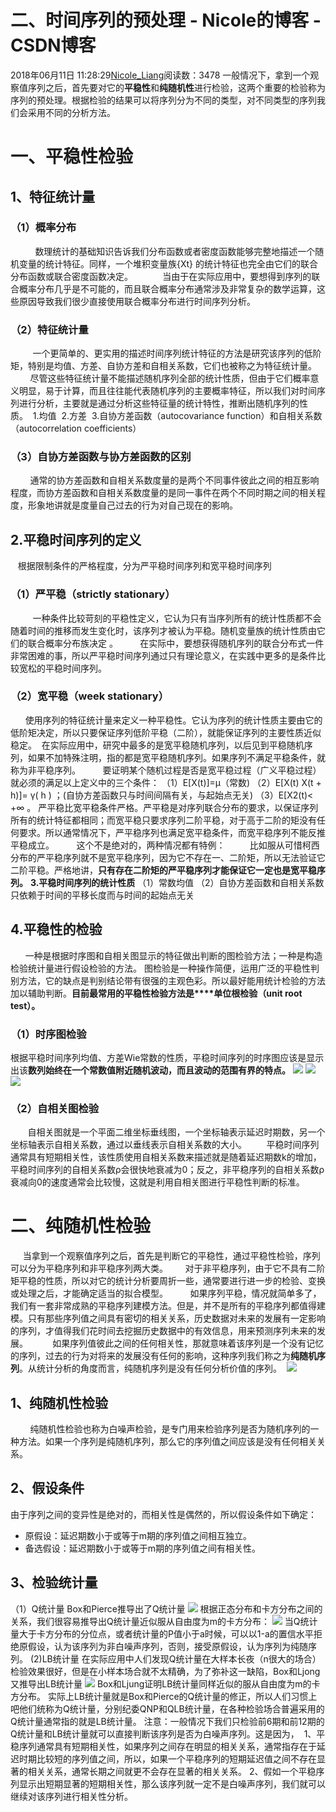# 二、时间序列的预处理 - Nicole的博客 - CSDN博客
2018年06月11日 11:28:29[Nicole_Liang](https://me.csdn.net/weixin_39541558)阅读数：3478
一般情况下，拿到一个观察值序列之后，首先要对它的**平稳性**和**纯随机性**进行检验，这两个重要的检验称为序列的预处理。根据检验的结果可以将序列分为不同的类型，对不同类型的序列我们会采用不同的分析方法。
# 一、平稳性检验
## 1、特征统计量
### （1）概率分布
          数理统计的基础知识告诉我们分布函数或者密度函数能够完整地描述一个随机变量的统计特征。同样，一个堆积变量族{Xt} 的统计特征也完全由它们的联合分布函数或联合密度函数决定。
           当由于在实际应用中，要想得到序列的联合概率分布几乎是不可能的，而且联合概率分布通常涉及非常复杂的数学运算，这些原因导致我们很少直接使用联合概率分布进行时间序列分析。
### （2）特征统计量
         一个更简单的、更实用的描述时间序列统计特征的方法是研究该序列的低阶矩，特别是均值、方差、自协方差和自相关系数，它们也被称之为特征统计量。  
        尽管这些特征统计量不能描述随机序列全部的统计性质，但由于它们概率意义明显，易于计算，而且往往能代表随机序列的主要概率特征，所以我们对时间序列进行分析，主要就是通过分析这些特征量的统计特性，推断出随机序列的性质。 
1.均值 
2.方差 
3.自协方差函数（autocovariance function）和自相关系数（autocorrelation coefficients）
### （3）自协方差函数与协方差函数的区别
        通常的协方差函数和自相关系数度量的是两个不同事件彼此之间的相互影响程度，而协方差函数和自相关系数度量的是同一事件在两个不同时期之间的相关程度，形象地讲就是度量自己过去的行为对自己现在的影响。
## 2.平稳时间序列的定义 
   根据限制条件的严格程度，分为严平稳时间序列和宽平稳时间序列 
### （1）严平稳（strictly stationary）
         一种条件比较苛刻的平稳性定义，它认为只有当序列所有的统计性质都不会随着时间的推移而发生变化时，该序列才被认为平稳。随机变量族的统计性质由它们的联合概率分布族决定 。
        在实际中，要想获得随机序列的联合分布式一件非常困难的事，所以严平稳时间序列通过只有理论意义，在实践中更多的是条件比较宽松的平稳时间序列。
### （2）宽平稳（week stationary）
      使用序列的特征统计量来定义一种平稳性。它认为序列的统计性质主要由它的低阶矩决定，所以只要保证序列低阶平稳（二阶），就能保证序列的主要性质近似稳定。 
在实际应用中，研究中最多的是宽平稳随机序列，以后见到平稳随机序列，如果不加特殊注明，指的都是宽平稳随机序列。如果序列不满足平稳条件，就称为非平稳序列。
        要证明某个随机过程是否是宽平稳过程（广义平稳过程）就必须的满足以上定义中的三个条件：
（1）E[X(t)]=μ（常数)
（2）E[X(t) X(t + h)]= γ( h ) ；(自协方差函数只与时间间隔有关，与起始点无关)
（3）E[X2(t)< +∞ 。
严平稳比宽平稳条件严格。严平稳是对序列联合分布的要求，以保证序列所有的统计特征都相同；而宽平稳只要求序列二阶平稳，对于高于二阶的矩没有任何要求。所以通常情况下，严平稳序列也满足宽平稳条件，而宽平稳序列不能反推平稳成立。
        这个不是绝对的，两种情况都有特例：
         比如服从可惜柯西分布的严平稳序列就不是宽平稳序列，因为它不存在一、二阶矩，所以无法验证它二阶平稳。严格地讲，**只有存在二阶矩的严平稳序列才能保证它一定也是宽平稳序列。**
**3.平稳时间序列的统计性质**
（1）常数均值
（2）自协方差函数和自相关系数只依赖于时间的平移长度而与时间的起始点无关
## 4.平稳性的检验
      一种是根据时序图和自相关图显示的特征做出判断的图检验方法；一种是构造检验统计量进行假设检验的方法。 图检验是一种操作简便，运用广泛的平稳性判别方法，它的缺点是判别结论带有很强的主观色彩。所以最好能用统计检验的方法加以辅助判断。**目前最常用的平稳性检验方法是****单位根检验（unit root test）。**
### （1）时序图检验 
根据平稳时间序列均值、方差Wie常数的性质，平稳时间序列的时序图应该是显示出该**数列始终在一个常数值附近随机波动，而且波动的范围有界的特点。**
![](https://img-blog.csdn.net/20180611135408647?watermark/2/text/aHR0cHM6Ly9ibG9nLmNzZG4ubmV0L3dlaXhpbl8zOTU0MTU1OA==/font/5a6L5L2T/fontsize/400/fill/I0JBQkFCMA==/dissolve/70)
**![](https://img-blog.csdn.net/20180611135427251?watermark/2/text/aHR0cHM6Ly9ibG9nLmNzZG4ubmV0L3dlaXhpbl8zOTU0MTU1OA==/font/5a6L5L2T/fontsize/400/fill/I0JBQkFCMA==/dissolve/70)**
![](https://img-blog.csdn.net/20180611135444264?watermark/2/text/aHR0cHM6Ly9ibG9nLmNzZG4ubmV0L3dlaXhpbl8zOTU0MTU1OA==/font/5a6L5L2T/fontsize/400/fill/I0JBQkFCMA==/dissolve/70)
### （2）自相关图检验
       自相关图就是一个平面二维坐标垂线图，一个坐标轴表示延迟时期数，另一个坐标轴表示自相关系数，通过以垂线表示自相关系数的大小。
       平稳时间序列通常具有短期相关性，该性质使用自相关系数来描述就是随着延迟期数k的增加，平稳时间序列的自相关系数ρ会很快地衰减为0；反之，非平稳序列的自相关系数ρ衰减向0的速度通常会比较慢，这就是利用自相关图进行平稳性判断的标准。
# 二、纯随机性检验
     当拿到一个观察值序列之后，首先是判断它的平稳性，通过平稳性检验，序列可以分为平稳序列和非平稳序列两大类。
      对于非平稳序列，由于它不具有二阶矩平稳的性质，所以对它的统计分析要周折一些，通常要进行进一步的检验、变换或处理之后，才能确定适当的拟合模型。 
       如果序列平稳，情况就简单多了，我们有一套非常成熟的平稳序列建模方法。但是，并不是所有的平稳序列都值得建模。只有那些序列值之间具有密切的相关关系，历史数据对未来的发展有一定影响的序列，才值得我们花时间去挖掘历史数据中的有效信息，用来预测序列未来的发展。 
        如果序列值彼此之间的任何相关性，那就意味着该序列是一个没有记忆的序列，过去的行为对将来的发展没有任何的影响，这种序列我们称之为**纯随机序列**。从统计分析的角度而言，纯随机序列是没有任何分析价值的序列。 
![](https://img-blog.csdn.net/20180611140949241?watermark/2/text/aHR0cHM6Ly9ibG9nLmNzZG4ubmV0L3dlaXhpbl8zOTU0MTU1OA==/font/5a6L5L2T/fontsize/400/fill/I0JBQkFCMA==/dissolve/70)
## 1、纯随机性检验
        纯随机性检验也称为白噪声检验，是专门用来检验序列是否为随机序列的一种方法。如果一个序列是纯随机序列，那么它的序列值之间应该是没有任何相关关系。
## 2、假设条件
由于序列之间的变异性是绝对的，而相关性是偶然的，所以假设条件如下确定：
- 原假设：延迟期数小于或等于m期的序列值之间相互独立。
- 备选假设：延迟期数小于或等于m期的序列值之间有相关性。
## 3、检验统计量
（1）Q统计量
Box和Pierce推导出了Q统计量
![](https://img-blog.csdn.net/20180611142434436?watermark/2/text/aHR0cHM6Ly9ibG9nLmNzZG4ubmV0L3dlaXhpbl8zOTU0MTU1OA==/font/5a6L5L2T/fontsize/400/fill/I0JBQkFCMA==/dissolve/70)
根据正态分布和卡方分布之间的关系，我们很容易推导出Q统计量近似服从自由度为m的卡方分布：
![](https://img-blog.csdn.net/20180611142447695?watermark/2/text/aHR0cHM6Ly9ibG9nLmNzZG4ubmV0L3dlaXhpbl8zOTU0MTU1OA==/font/5a6L5L2T/fontsize/400/fill/I0JBQkFCMA==/dissolve/70)
当Q统计量大于卡方分布的分位点，或者统计量的P值小于a时候，可以以1-a的置信水平拒绝原假设，认为该序列为非白噪声序列，否则，接受原假设，认为序列为纯随序列。
(2)LB统计量
在实际应用中人们发现Q统计量在大样本长夜（n很大的场合）检验效果很好，但是在小样本场合就不太精确，为了弥补这一缺陷，Box和Ljong又推导出LB统计量
![](https://img-blog.csdn.net/20180611142519405?watermark/2/text/aHR0cHM6Ly9ibG9nLmNzZG4ubmV0L3dlaXhpbl8zOTU0MTU1OA==/font/5a6L5L2T/fontsize/400/fill/I0JBQkFCMA==/dissolve/70)
Box和Ljung证明LB统计量同样近似的服从自由度为m的卡方分布。
实际上LB统计量就是Box和Pierce的Q统计量的修正，所以人们习惯上吧他们统称为Q统计量，分别纪委QNP和QLB统计量，在各种检验场合普遍采用的Q统计量通常指的就是LB统计量。
注意：一般情况下我们只检验前6期和前12期的Q统计量和LB统计量就可以直接判断该序列是否为白噪声序列。这是因为，
 1、平稳序列通常具有短期相关性，如果序列之间存在明显的相关关系，通常指存在于延迟时期比较短的序列值之间，所以，如果一个平稳序列的短期延迟值之间不存在显著的相关关系，通常长期之间就更不会存在显著的相关关系。
2、假如一个平稳序列显示出短期显著的短期相关性，那么该序列就一定不是白噪声序列，我们就可以继续对该序列进行相关性分析。
